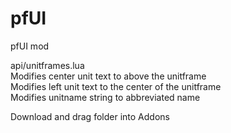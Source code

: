 # pfUI

pfUI mod<br>

api/unitframes.lua<br>
Modifies center unit text to above the unitframe<br>
Modifies left unit text to the center of the unitframe<br>
Modifies unitname string to abbreviated name<br>

Download and drag folder into Addons
